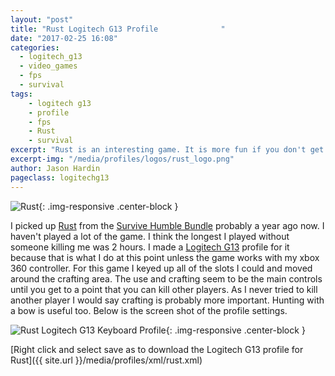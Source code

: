 ```yaml
---
layout: "post"
title: "Rust Logitech G13 Profile              "
date: "2017-02-25 16:08"
categories:
  - logitech_g13
  - video_games
  - fps
  - survival
tags:
    - logitech g13
    - profile
    - fps
    - Rust
    - survival
excerpt: "Rust is an interesting game. It is more fun if you don't get killed within the first 15 minutes. This profile has worked for me so far but the longest I survived was 2 hours."
excerpt-img: "/media/profiles/logos/rust_logo.png"
author: Jason Hardin
pageclass: logitechg13
---
```

![Rust]({{site.url}}/media/profiles/logos/rust_logo.png){: .img-responsive  .center-block }

I picked up [Rust](http://playrust.com/) from the [Survive Humble Bundle](https://www.humblebundle.com) probably a year ago now. I haven't played a lot of the game. I think the longest I played without someone killing me was 2 hours. I made a [Logitech G13](http://gaming.logitech.com/en-us/product/g13-advanced-gameboard) profile for it because that is what I do at this point unless the game works with my xbox 360 controller. For this game I keyed up all of the slots I could and moved around the crafting area. The use and crafting seem to be the main controls until you get to a point that you can kill other players. As I never tried to kill another player I would say crafting is probably more important. Hunting with a bow is useful too. Below is the screen shot of the profile settings.

![Rust Logitech G13 Keyboard Profile]({{site.url}}/media/profiles/layouts/rust_keyboard_layout.png){: .img-responsive  .center-block }

[Right click and select save as to download the Logitech G13 profile for Rust]({{ site.url }}/media/profiles/xml/rust.xml)
